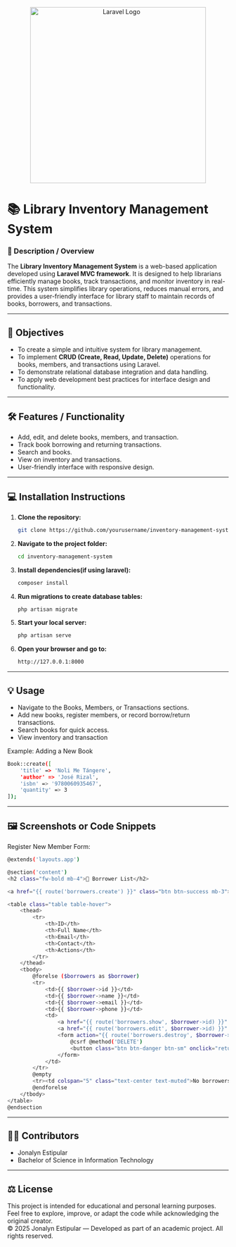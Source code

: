 <p align="center"><a href="https://laravel.com" target="_blank"><img src="https://raw.githubusercontent.com/laravel/art/master/logo-lockup/5%20SVG/2%20CMYK/1%20Full%20Color/laravel-logolockup-cmyk-red.svg" width="400" alt="Laravel Logo"></a></p>

# 📚 Library Inventory Management System

### 📘 Description / Overview

The **Library Inventory Management System** is a web-based application developed using **Laravel MVC framework**. It is designed to help librarians efficiently manage books, track transactions, and monitor inventory in real-time. This system simplifies library operations, reduces manual errors, and provides a user-friendly interface for library staff to maintain records of books, borrowers, and transactions.

---

## 📝 Objectives

- To create a simple and intuitive system for library management.
- To implement **CRUD (Create, Read, Update, Delete)** operations for books, members, and transactions using Laravel.
- To demonstrate relational database integration and data handling.
- To apply web development best practices for interface design and functionality.

---

## 🛠️ Features / Functionality

- Add, edit, and delete books, members, and transaction.
- Track book borrowing and returning transactions.
- Search and books.
- View on inventory and transactions.
- User-friendly interface with responsive design.

---

## 💻 Installation Instructions
1. **Clone the repository:**
   ```bash
   git clone https://github.com/yourusername/inventory-management-system.git
   ```
2. **Navigate to the project folder:**
   ```bash
   cd inventory-management-system
   ```
3. **Install dependencies(if using laravel):**
   ```bash
   composer install
   ```
4. **Run migrations to create database tables:**
   ```bash
   php artisan migrate
   ```
5. **Start your local server:**
   ```bash
   php artisan serve
   ```
6. **Open your browser and go to:**
    ```bash
    http://127.0.0.1:8000
    ```

---

## 💡 Usage

- Navigate to the Books, Members, or Transactions sections.
- Add new books, register members, or record borrow/return transactions.
- Search books for quick access.
- View inventory and transaction 

Example: Adding a New Book
```bash
Book::create([
    'title' => 'Noli Me Tángere',
    'author' => 'José Rizal',
    'isbn' => '9780060935467',
    'quantity' => 3
]);
```
---

## 🖼️ Screenshots or Code Snippets
Register New Member Form:
```bash
@extends('layouts.app')

@section('content')
<h2 class="fw-bold mb-4">👥 Borrower List</h2>

<a href="{{ route('borrowers.create') }}" class="btn btn-success mb-3">Register New Borrower</a>

<table class="table table-hover">
    <thead>
        <tr>
            <th>ID</th>
            <th>Full Name</th>
            <th>Email</th>
            <th>Contact</th>
            <th>Actions</th>
        </tr>
    </thead>
    <tbody>
        @forelse ($borrowers as $borrower)
        <tr>
            <td>{{ $borrower->id }}</td>
            <td>{{ $borrower->name }}</td>
            <td>{{ $borrower->email }}</td>
            <td>{{ $borrower->phone }}</td>
            <td>
                <a href="{{ route('borrowers.show', $borrower->id) }}" class="btn btn-info btn-sm">View</a>
                <a href="{{ route('borrowers.edit', $borrower->id) }}" class="btn btn-warning btn-sm">Edit</a>
                <form action="{{ route('borrowers.destroy', $borrower->id) }}" method="POST" class="d-inline">
                    @csrf @method('DELETE')
                    <button class="btn btn-danger btn-sm" onclick="return confirm('Delete borrower?')">Delete</button>
                </form>
            </td>
        </tr>
        @empty
        <tr><td colspan="5" class="text-center text-muted">No borrowers found.</td></tr>
        @endforelse
    </tbody>
</table>
@endsection
```

---

## 👩‍💻 Contributors
- Jonalyn Estipular
- Bachelor of Science in Information Technology

---

## ⚖️ License

This project is intended for educational and personal learning purposes.  
Feel free to explore, improve, or adapt the code while acknowledging the original creator.  
© 2025 Jonalyn Estipular —  Developed as part of an academic project. 
All rights reserved.
